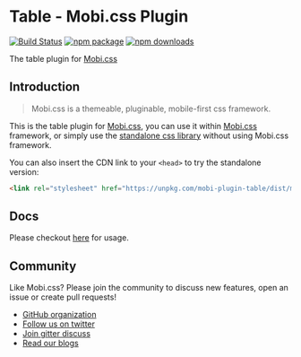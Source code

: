 # Table - Mobi.css Plugin

[![Build Status](https://img.shields.io/travis/mobi-css/mobi-plugin-table.svg)](https://travis-ci.org/mobi-css/mobi-plugin-table) [![npm package](https://img.shields.io/npm/v/mobi-plugin-table.svg)](https://www.npmjs.org/package/mobi-plugin-table) [![npm downloads](http://img.shields.io/npm/dm/mobi-plugin-table.svg)](https://www.npmjs.org/package/mobi-plugin-table) 

The table plugin for [Mobi.css](http://getmobicss.com)

## Introduction

> Mobi.css is a themeable, pluginable, mobile-first css framework.

This is the table plugin for [Mobi.css](http://getmobicss.com), you can use it within [Mobi.css](http://getmobicss.com) framework, or simply use the [standalone css library](https://github.com/mobi-css/mobi-plugin-table/releases) without using Mobi.css framework.

You can also insert the CDN link to your `<head>` to try the standalone version:

```html
<link rel="stylesheet" href="https://unpkg.com/mobi-plugin-table/dist/mobi-plugin-table.min.css" />
```

## Docs

Please checkout [here](https://mobi-css.github.io/mobi-plugin-table/) for usage.

## Community

Like Mobi.css? Please join the community to discuss new features, open an issue or create pull requests!

- [GitHub organization](http://github.com/mobi-css)
- [Follow us on twitter](https://twitter.com/mobi_css)
- [Join gitter discuss](https://gitter.im/mobi-css)
- [Read our blogs](https://medium.com/@mobi_css)
